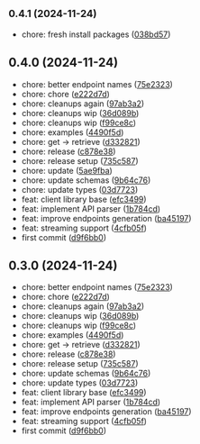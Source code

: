 

## <small>0.4.1 (2024-11-24)</small>

* chore: fresh install packages ([038bd57](https://github.com/trycortexai/cortex-node/commit/038bd57))

## 0.4.0 (2024-11-24)

* chore: better endpoint names ([75e2323](https://github.com/trycortexai/cortex-node/commit/75e2323))
* chore: chore ([e222d7d](https://github.com/trycortexai/cortex-node/commit/e222d7d))
* chore: cleanups again ([97ab3a2](https://github.com/trycortexai/cortex-node/commit/97ab3a2))
* chore: cleanups wip ([36d089b](https://github.com/trycortexai/cortex-node/commit/36d089b))
* chore: cleanups wip ([f99ce8c](https://github.com/trycortexai/cortex-node/commit/f99ce8c))
* chore: examples ([4490f5d](https://github.com/trycortexai/cortex-node/commit/4490f5d))
* chore: get -> retrieve ([d332821](https://github.com/trycortexai/cortex-node/commit/d332821))
* chore: release ([c878e38](https://github.com/trycortexai/cortex-node/commit/c878e38))
* chore: release setup ([735c587](https://github.com/trycortexai/cortex-node/commit/735c587))
* chore: update ([5ae9fba](https://github.com/trycortexai/cortex-node/commit/5ae9fba))
* chore: update schemas ([9b64c76](https://github.com/trycortexai/cortex-node/commit/9b64c76))
* chore: update types ([03d7723](https://github.com/trycortexai/cortex-node/commit/03d7723))
* feat: client library base ([efc3499](https://github.com/trycortexai/cortex-node/commit/efc3499))
* feat: implement API parser ([1b784cd](https://github.com/trycortexai/cortex-node/commit/1b784cd))
* feat: improve endpoints generation ([ba45197](https://github.com/trycortexai/cortex-node/commit/ba45197))
* feat: streaming support ([4cfb05f](https://github.com/trycortexai/cortex-node/commit/4cfb05f))
* first commit ([d9f6bb0](https://github.com/trycortexai/cortex-node/commit/d9f6bb0))

## 0.3.0 (2024-11-24)

* chore: better endpoint names ([75e2323](https://github.com/trycortexai/cortex-node/commit/75e2323))
* chore: chore ([e222d7d](https://github.com/trycortexai/cortex-node/commit/e222d7d))
* chore: cleanups again ([97ab3a2](https://github.com/trycortexai/cortex-node/commit/97ab3a2))
* chore: cleanups wip ([36d089b](https://github.com/trycortexai/cortex-node/commit/36d089b))
* chore: cleanups wip ([f99ce8c](https://github.com/trycortexai/cortex-node/commit/f99ce8c))
* chore: examples ([4490f5d](https://github.com/trycortexai/cortex-node/commit/4490f5d))
* chore: get -> retrieve ([d332821](https://github.com/trycortexai/cortex-node/commit/d332821))
* chore: release ([c878e38](https://github.com/trycortexai/cortex-node/commit/c878e38))
* chore: release setup ([735c587](https://github.com/trycortexai/cortex-node/commit/735c587))
* chore: update schemas ([9b64c76](https://github.com/trycortexai/cortex-node/commit/9b64c76))
* chore: update types ([03d7723](https://github.com/trycortexai/cortex-node/commit/03d7723))
* feat: client library base ([efc3499](https://github.com/trycortexai/cortex-node/commit/efc3499))
* feat: implement API parser ([1b784cd](https://github.com/trycortexai/cortex-node/commit/1b784cd))
* feat: improve endpoints generation ([ba45197](https://github.com/trycortexai/cortex-node/commit/ba45197))
* feat: streaming support ([4cfb05f](https://github.com/trycortexai/cortex-node/commit/4cfb05f))
* first commit ([d9f6bb0](https://github.com/trycortexai/cortex-node/commit/d9f6bb0))
